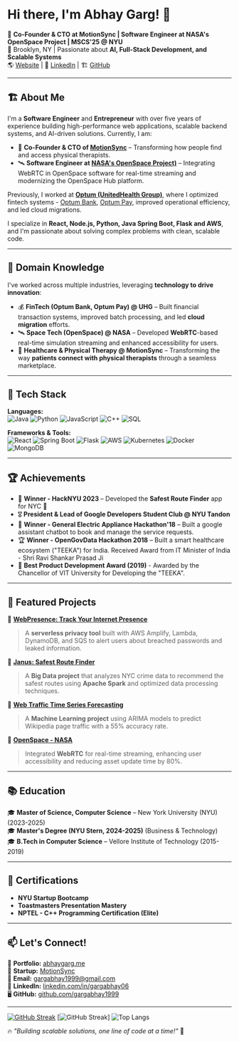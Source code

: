 # Hi there, I'm Abhay Garg! 👋

🚀 **Co-Founder & CTO at MotionSync | Software Engineer at NASA's OpenSpace Project | MSCS'25 @ NYU**  
📍 Brooklyn, NY | Passionate about **AI, Full-Stack Development, and Scalable Systems**  
🌎 [Website](https://www.abhaygarg.me) | 🔗 [LinkedIn](https://linkedin.com/in/gargabhay06) | 🏗️ [GitHub](https://github.com/gargabhay1999)  

---

## 🏗️ About Me

I'm a **Software Engineer** and **Entrepreneur** with over five years of experience building high-performance web applications, scalable backend systems, and AI-driven solutions. Currently, I am:

- 🚀 **Co-Founder & CTO of [MotionSync](https://www.motionsync.io)** – Transforming how people find and access physical therapists.  
- 🛰 **Software Engineer at [NASA's OpenSpace Project)](https://science.nasa.gov/sciact-team/openspace-project/)** – Integrating WebRTC in OpenSpace software for real-time streaming and modernizing the OpenSpace Hub platform.  

Previously, I worked at **[Optum (UnitedHealth Group)](https://www.unitedhealthgroup.com/)**, where I optimized fintech systems - [Optum Bank](https://www.optumbank.com/), [Optum Pay](https://www.optum.com/en/financial-services.html), improved operational efficiency, and led cloud migrations.

I specialize in **React, Node.js, Python, Java Spring Boot, Flask and AWS**, and I'm passionate about solving complex problems with clean, scalable code.

---

## 🔬 Domain Knowledge

I've worked across multiple industries, leveraging **technology to drive innovation**:

- 💰 **FinTech (Optum Bank, Optum Pay) @ UHG** – Built financial transaction systems, improved batch processing, and led **cloud migration** efforts.  
- 🛰 **Space Tech (OpenSpace) @ NASA** – Developed **WebRTC**-based real-time simulation streaming and enhanced accessibility for users.  
- 🏥 **Healthcare & Physical Therapy @ MotionSync** – Transforming the way **patients connect with physical therapists** through a seamless marketplace.  

---

## 🔧 Tech Stack

**Languages:**  
![Java](https://img.shields.io/badge/Java-%23ED8B00.svg?style=flat&logo=openjdk&logoColor=white)
![Python](https://img.shields.io/badge/Python-%233776AB.svg?style=flat&logo=python&logoColor=white)
![JavaScript](https://img.shields.io/badge/JavaScript-%23F7DF1E.svg?style=flat&logo=javascript&logoColor=black)
![C++](https://img.shields.io/badge/C++-%2300599C.svg?style=flat&logo=cplusplus&logoColor=white)
![SQL](https://img.shields.io/badge/SQL-%230074D9.svg?style=flat&logo=mysql&logoColor=white)

**Frameworks & Tools:**  
![React](https://img.shields.io/badge/React-%2361DAFB.svg?style=flat&logo=react&logoColor=black)
![Spring Boot](https://img.shields.io/badge/Spring%20Boot-%236DB33F.svg?style=flat&logo=spring&logoColor=white)
![Flask](https://img.shields.io/badge/Flask-%23000000.svg?style=flat&logo=flask&logoColor=white)
![AWS](https://img.shields.io/badge/AWS-%23FF9900.svg?style=flat&logo=amazonaws&logoColor=white)
![Kubernetes](https://img.shields.io/badge/Kubernetes-%23326CE5.svg?style=flat&logo=kubernetes&logoColor=white)
![Docker](https://img.shields.io/badge/Docker-%230099E5.svg?style=flat&logo=docker&logoColor=white)
![MongoDB](https://img.shields.io/badge/MongoDB-%2347A248.svg?style=flat&logo=mongodb&logoColor=white)

---

## 🏆 Achievements

- 🥇 **Winner - HackNYU 2023** – Developed the **Safest Route Finder** app for NYC 🚦  
- 🎖 **President & Lead of Google Developers Student Club @ NYU Tandon**
- 🥇 **Winner - General Electric Appliance Hackathon'18** – Built a google assistant chatbot to book and manage the service requests.
- 🏆 **Winner - OpenGovData Hackathon 2018** – Built a smart healthcare ecosystem ("TEEKA") for India. Received Award from IT Minister of India - Shri Ravi Shankar Prasad Ji 
- 🏅 **Best Product Development Award (2019)**  - Awarded by the Chancellor of VIT University for Developing the "TEEKA".

---

## 📌 Featured Projects

🚀 **[WebPresence: Track Your Internet Presence](https://github.com/gargabhay1999/webpresence)**  
> A **serverless privacy tool** built with AWS Amplify, Lambda, DynamoDB, and SQS to alert users about breached passwords and leaked information.  

🚀 **[Janus: Safest Route Finder](https://github.com/gargabhay1999/Janus-BigData)**  
> A **Big Data project** that analyzes NYC crime data to recommend the safest routes using **Apache Spark** and optimized data processing techniques.  

🚀 **[Web Traffic Time Series Forecasting](https://github.com/gargabhay1999/Web-Traffic-Time-Series-Forecasting)**  
> A **Machine Learning project** using ARIMA models to predict Wikipedia page traffic with a 55% accuracy rate.  

🚀 **[OpenSpace - NASA](https://github.com/openSpace)**  
> Integrated **WebRTC** for real-time streaming, enhancing user accessibility and reducing asset update time by 80%.  

---

## 📚 Education

🎓 **Master of Science, Computer Science** – New York University (NYU) (2023-2025)  
🎓 **Master's Degree (NYU Stern, 2024-2025)** (Business & Technology)  
🎓 **B.Tech in Computer Science** – Vellore Institute of Technology (2015-2019)  

---

## 📜 Certifications

- **NYU Startup Bootcamp**  
- **Toastmasters Presentation Mastery**  
- **NPTEL - C++ Programming Certification (Elite)**  

---

## 📫 Let's Connect!

💼 **Portfolio:** [abhaygarg.me](https://www.abhaygarg.me)  
🏢 **Startup:** [MotionSync](https://www.motionsync.io)  
📧 **Email:** gargabhay1999@gmail.com  
📱 **LinkedIn:** [linkedin.com/in/gargabhay06](https://linkedin.com/in/gargabhay06)  
🖥️ **GitHub:** [github.com/gargabhay1999](https://github.com/gargabhay1999)  

---

[![GitHub Streak](https://streak-stats.demolab.com/?user=gargabhay1999)](https://git.io/streak-stats)
[![GitHub Streak](https://streak-stats.demolab.com/?user=gargabhay1999)]
![Top Langs](https://github-readme-stats.vercel.app/api/top-langs/?username=gargabhay1999)

🔥 *"Building scalable solutions, one line of code at a time!"* 🚀

